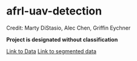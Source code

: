 # afrl-uav-detection
Credit: Marty DiStasio, Alec Chen, Griffin Eychner

**Project is designated without classification**

[Link to Data](https://drive.google.com/drive/folders/1N5liu26akYoOCsA3PL5ZrG9DrWhQlS37?usp=drive_link)
[Link to segmented data](https://drive.google.com/drive/folders/14sl4ynlxHpKeUJ1dgy56ZY_OcQ2I64Hl?usp=drive_link)
